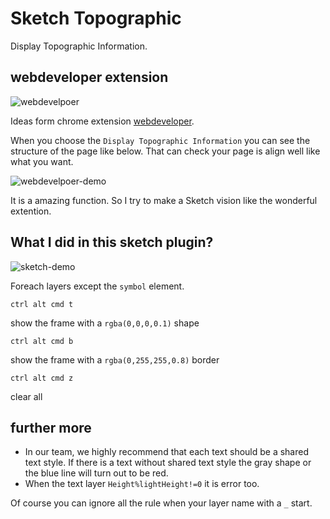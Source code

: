 # Sketch Topographic

Display Topographic Information.

## webdeveloper extension

![webdevelpoer](./img/webdeveloper.png)

Ideas form chrome extension [webdeveloper](https://chrome.google.com/webstore/detail/web-developer/bfbameneiokkgbdmiekhjnmfkcnldhhm?hl=zh-CN).

When you choose the `Display Topographic Information` you can see the structure of the page like below. That can check your page is align well like what you want.

![webdevelpoer-demo](./img/webdeveloper-demo.jpg)

It is a amazing function. So I try to make a Sketch vision like the wonderful extention. 

## What I did in this sketch plugin?

![sketch-demo](./img/sketch-demo.jpg)

Foreach layers except the `symbol` element.

`ctrl alt cmd t`

show the frame with a `rgba(0,0,0,0.1)` shape

`ctrl alt cmd b`

show the frame with a `rgba(0,255,255,0.8)` border

`ctrl alt cmd z`

clear all

## further more

* In our team, we highly recommend that each text should be a shared text style. If there is a text without shared text style the gray shape or the blue line will turn out to be red. 
* When the text layer `Height%lightHeight!=0` it is error too. 

Of course you can ignore all the rule when your layer name with a `_` start.
